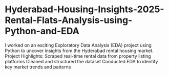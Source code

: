 # Hyderabad-Housing-Insights-2025-Rental-Flats-Analysis-using-Python-and-EDA
I worked on an exciting Exploratory Data Analysis (EDA) project using Python to uncover insights from the Hyderabad rental housing market.  Project Highlights:  Scraped real-time rental data from property listing platforms  Cleaned and structured the dataset Conducted EDA to identify key market trends and patterns
